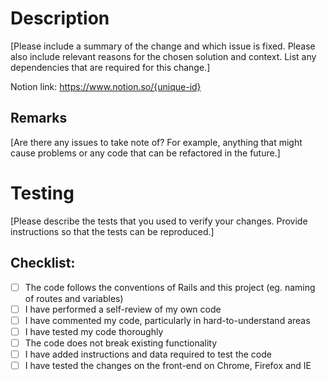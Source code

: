# Description

[Please include a summary of the change and which issue is fixed. Please also include relevant reasons for the chosen solution and context. List any dependencies that are required for this change.]

Notion link: https://www.notion.so/{unique-id}

## Remarks

[Are there any issues to take note of? For example, anything that might cause problems or any code that can be refactored in the future.]

# Testing

[Please describe the tests that you used to verify your changes. Provide instructions so that the tests can be reproduced.]

## Checklist:

- [ ] The code follows the conventions of Rails and this project (eg. naming of routes and variables)
- [ ] I have performed a self-review of my own code
- [ ] I have commented my code, particularly in hard-to-understand areas
- [ ] I have tested my code thoroughly
- [ ] The code does not break existing functionality
- [ ] I have added instructions and data required to test the code
- [ ] I have tested the changes on the front-end on Chrome, Firefox and IE
